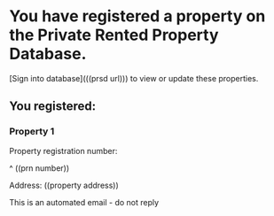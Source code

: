 # You have registered a property on the Private Rented Property Database.

[Sign into database](((prsd url))) to view or update these properties.

## You registered:

### Property 1

Property registration number:

^ ((prn number))

Address: ((property address))


This is an automated email - do not reply